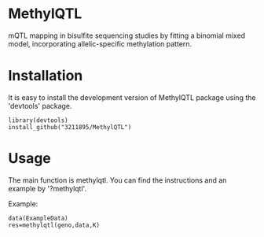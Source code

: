 # MethylQTL
mQTL mapping in bisulfite sequencing studies by fitting a binomial mixed model, incorporating allelic-specific methylation pattern.

# Installation
It is easy to install the development version of MethylQTL package using the 'devtools' package.
```
library(devtools)
install_github("3211895/MethylQTL")
```
# Usage
The main function is methylqtl. You can find the instructions and an example by '?methylqtl'.

Example:
```
data(ExampleData)
res=methylqtl(geno,data,K)
```

